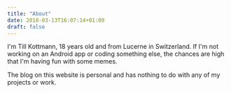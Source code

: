 ```yaml
---
title: "About"
date: 2018-03-13T16:07:14+01:00
draft: false
---
```


I'm Till Kottmann, 18 years old and from Lucerne in Switzerland. If I'm not working on an Android app or coding something else, the chances are high that I'm having fun with some memes.

The blog on this website is personal and has nothing to do with any of my projects or work.
